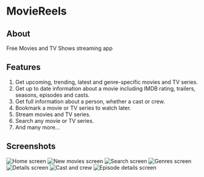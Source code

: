 # MovieReels

## About

Free Movies and TV Shows streaming app

## Features

1. Get upcoming, trending, latest and genre-specific movies and TV series.
2. Get up to date information about a movie including IMDB rating, trailers, seasons, episodes and casts.
3. Get full information about a person, whether a cast or crew.
4. Bookmark a movie or TV series to watch later.
5. Stream movies and TV series.
6. Search any movie or TV series.
7. And many more...

## Screenshots

<img src="screenshots/home.png" alt="Home screen" style="width:50% height:50%"/>
<img src="screenshots/new.png" alt="New movies screen" style="width:50% height:50%"/>
<img src="screenshots/search.png" alt="Search screen" style="width:50% height:50%"/>
<img src="screenshots/genres.png" alt="Genres screen" style="width:50% height:50%"/>
<img src="screenshots/details.png" alt="Details screen" style="width:50% height:50%"/>
<img src="screenshots/details2.png" alt="Cast and crew" style="width:50% height:50%"/>
<img src="screenshots/episode_details.png" alt="Episode details screen" style="width:50% height:50%"/>